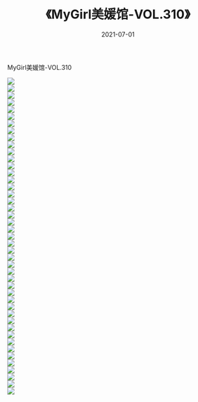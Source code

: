 ﻿---
layout: post
title:  《MyGirl美媛馆-VOL.310》
date:   2021-07-01
img: http://img.660000.xyz/Sharelink/网络美图/2021/MyGirl美媛馆-VOL.310/000.jpg
categories: [美女, 清纯, 唯美]
---

MyGirl美媛馆-VOL.310

  ![](http://img.660000.xyz/Sharelink/网络美图/2021/MyGirl美媛馆-VOL.310/001.jpg) <br> ![](http://img.660000.xyz/Sharelink/网络美图/2021/MyGirl美媛馆-VOL.310/002.jpg) <br> ![](http://img.660000.xyz/Sharelink/网络美图/2021/MyGirl美媛馆-VOL.310/003.jpg) <br> ![](http://img.660000.xyz/Sharelink/网络美图/2021/MyGirl美媛馆-VOL.310/004.jpg) <br> ![](http://img.660000.xyz/Sharelink/网络美图/2021/MyGirl美媛馆-VOL.310/005.jpg) <br> ![](http://img.660000.xyz/Sharelink/网络美图/2021/MyGirl美媛馆-VOL.310/006.jpg) <br> ![](http://img.660000.xyz/Sharelink/网络美图/2021/MyGirl美媛馆-VOL.310/007.jpg) <br> ![](http://img.660000.xyz/Sharelink/网络美图/2021/MyGirl美媛馆-VOL.310/008.jpg) <br> ![](http://img.660000.xyz/Sharelink/网络美图/2021/MyGirl美媛馆-VOL.310/009.jpg) <br> ![](http://img.660000.xyz/Sharelink/网络美图/2021/MyGirl美媛馆-VOL.310/010.jpg) <br> ![](http://img.660000.xyz/Sharelink/网络美图/2021/MyGirl美媛馆-VOL.310/011.jpg) <br> ![](http://img.660000.xyz/Sharelink/网络美图/2021/MyGirl美媛馆-VOL.310/012.jpg) <br> ![](http://img.660000.xyz/Sharelink/网络美图/2021/MyGirl美媛馆-VOL.310/013.jpg) <br> ![](http://img.660000.xyz/Sharelink/网络美图/2021/MyGirl美媛馆-VOL.310/014.jpg) <br> ![](http://img.660000.xyz/Sharelink/网络美图/2021/MyGirl美媛馆-VOL.310/015.jpg) <br> ![](http://img.660000.xyz/Sharelink/网络美图/2021/MyGirl美媛馆-VOL.310/016.jpg) <br> ![](http://img.660000.xyz/Sharelink/网络美图/2021/MyGirl美媛馆-VOL.310/017.jpg) <br> ![](http://img.660000.xyz/Sharelink/网络美图/2021/MyGirl美媛馆-VOL.310/018.jpg) <br> ![](http://img.660000.xyz/Sharelink/网络美图/2021/MyGirl美媛馆-VOL.310/019.jpg) <br> ![](http://img.660000.xyz/Sharelink/网络美图/2021/MyGirl美媛馆-VOL.310/020.jpg) <br> ![](http://img.660000.xyz/Sharelink/网络美图/2021/MyGirl美媛馆-VOL.310/021.jpg) <br> ![](http://img.660000.xyz/Sharelink/网络美图/2021/MyGirl美媛馆-VOL.310/022.jpg) <br> ![](http://img.660000.xyz/Sharelink/网络美图/2021/MyGirl美媛馆-VOL.310/023.jpg) <br> ![](http://img.660000.xyz/Sharelink/网络美图/2021/MyGirl美媛馆-VOL.310/024.jpg) <br> ![](http://img.660000.xyz/Sharelink/网络美图/2021/MyGirl美媛馆-VOL.310/025.jpg) <br> ![](http://img.660000.xyz/Sharelink/网络美图/2021/MyGirl美媛馆-VOL.310/026.jpg) <br> ![](http://img.660000.xyz/Sharelink/网络美图/2021/MyGirl美媛馆-VOL.310/027.jpg) <br> ![](http://img.660000.xyz/Sharelink/网络美图/2021/MyGirl美媛馆-VOL.310/028.jpg) <br> ![](http://img.660000.xyz/Sharelink/网络美图/2021/MyGirl美媛馆-VOL.310/029.jpg) <br> ![](http://img.660000.xyz/Sharelink/网络美图/2021/MyGirl美媛馆-VOL.310/030.jpg) <br> ![](http://img.660000.xyz/Sharelink/网络美图/2021/MyGirl美媛馆-VOL.310/031.jpg) <br> ![](http://img.660000.xyz/Sharelink/网络美图/2021/MyGirl美媛馆-VOL.310/032.jpg) <br> ![](http://img.660000.xyz/Sharelink/网络美图/2021/MyGirl美媛馆-VOL.310/033.jpg) <br> ![](http://img.660000.xyz/Sharelink/网络美图/2021/MyGirl美媛馆-VOL.310/034.jpg) <br> ![](http://img.660000.xyz/Sharelink/网络美图/2021/MyGirl美媛馆-VOL.310/035.jpg) <br> ![](http://img.660000.xyz/Sharelink/网络美图/2021/MyGirl美媛馆-VOL.310/036.jpg) <br> ![](http://img.660000.xyz/Sharelink/网络美图/2021/MyGirl美媛馆-VOL.310/037.jpg) <br> ![](http://img.660000.xyz/Sharelink/网络美图/2021/MyGirl美媛馆-VOL.310/038.jpg) <br> ![](http://img.660000.xyz/Sharelink/网络美图/2021/MyGirl美媛馆-VOL.310/039.jpg) <br> ![](http://img.660000.xyz/Sharelink/网络美图/2021/MyGirl美媛馆-VOL.310/040.jpg) <br> ![](http://img.660000.xyz/Sharelink/网络美图/2021/MyGirl美媛馆-VOL.310/041.jpg) <br> ![](http://img.660000.xyz/Sharelink/网络美图/2021/MyGirl美媛馆-VOL.310/042.jpg) <br> ![](http://img.660000.xyz/Sharelink/网络美图/2021/MyGirl美媛馆-VOL.310/043.jpg) <br> ![](http://img.660000.xyz/Sharelink/网络美图/2021/MyGirl美媛馆-VOL.310/044.jpg) <br> ![](http://img.660000.xyz/Sharelink/网络美图/2021/MyGirl美媛馆-VOL.310/045.jpg) <br>